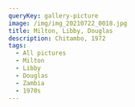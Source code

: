 ```yaml
---
queryKey: gallery-picture
image: /img/img_20210722_0018.jpg
title: Milton, Libby, Douglas
description: Chitambo, 1972
tags:
  - All pictures
  - Milton
  - Libby
  - Douglas
  - Zambia
  - 1970s
---
```

